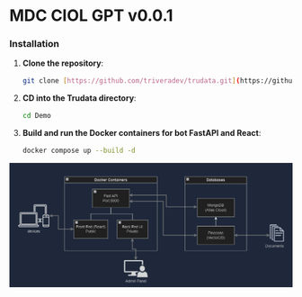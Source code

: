 # MDC CIOL GPT v0.0.1

### Installation

1. **Clone the repository**:

   ```bash
   git clone [https://github.com/triveradev/trudata.git](https://github.com/ReneMazuela/Demo.git)
   ```

2. **CD into the Trudata directory**:

   ```bash
   cd Demo
   ```


3. **Build and run the Docker containers for bot FastAPI and React**:

   ```bash
   docker compose up --build -d
   ```
![Architecture](documents/Layout.png)
